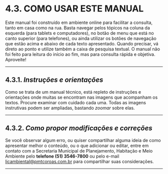 # 4.3. **COMO USAR ESTE MANUAL**

Este manual foi construído em ambiente online para facilitar a consulta, tanto em casa como na rua. Basta navegar pelos tópicos na coluna da esquerda (para tablets e computadores), no botão de menu que está no canto superior (para telefones), ou ainda utilizar os botões de navegação que estão acima e abaixo de cada texto apresentado. Quando precisar, vá direto ao ponto e utilize também a caixa de pesquisa textual. O manual não foi feito para leitura do início ao fim, mas para consulta rápida e objetiva. Aproveite!

---

## 4.3.1. ***Instruções e orientações***

Como se trata de um manual técnico, está repleto de instruções e orientações onde muitas se encontram nas imagens que acompanham os textos. Procure examinar com cuidado cada uma. Todas as imagens instrutivas podem ser ampliadas, bastando *zoomar* sobre elas.  

---

## 4.3.2. ***Como propor modificações e correções***

Se você observar algum erro, ou quiser compartilhar alguma ideia de como apresentar melhor o conteúdo, ou o que adicionar ou editar, entre em contato com a Secretaria Municipal de Planejamento, Habitação e Meio Ambiente pelo **telefone (51) 3546-7800** ou pelo e-mail <a href = "mailto:licambiental@pmtcoroas.com.br">licambiental@pmtcoroas.com.br</a> para compartilhar suas considerações.

---
